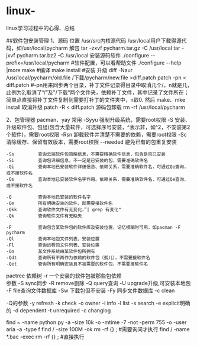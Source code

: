 # linux-
linux学习过程中的心得、总结

##软件包安装管理
1、源码
  位置
    /usr/src内核源代码
    /usr/local用户下载得源代码，如/usr/local/pycharm
  解包
    tar -zxvf pycharm.tar.gz  -C /usr/local
    tar -jxvf pycharm.tar.bz2 -C /usr/local
  安装源码软件
    ./configure --prefix=/usr/local/pycharm   #软件配置，可以看帮助文件 ./configure --help |more
    make  #编译
    make install  #安装
   升级
    diff -Naur /usr/local/pycharm/old.file /下载/pycharm/new.file >diff.patch
    patch -pn < diff.patch  #-pn用来同步两个目录，补丁文件记录得目录中取消几个/，n就是几，此例为2,取消了“/”及"/下载“两个文件夹，依赖补丁文件，其中记录了文件所在；简单点直接将补丁文件复制到需要打补丁的文件夹中，n取0.
    然后 make、mke install
   取消升级
    patch -R < diff.patch
   源码包卸载
    rm -rf /usr/local/pycharm
    
2、包管理器 pacman、yay
  常用
    -Syyu       强制升级系统，需要root权限
    -S          安装、升级软件包、包组(包含大量软件，可选择序号安装，^表示非，如^2，不安装第2个软件)，需要root权限
    -Rsn        卸载软件并清楚不需要的依赖，需要root权限
    -Sc         清除缓存、保留有效版本，需要root权限
    --needed    避免已有的包重复安装  
    
    -Ss         查询云端软件包简略信息，不需要精确软件信息，包含是否已安装
    -Si         查询包详细信息，不一定是已安装的包，需要准确软件名
    -Qi         查询本地已安装软件详细信息、依赖关系，需要准确软件名，可通过Qe查询，或不接软件名
    -Qs         查询本地已安装软件名字作用、依赖关系，需要准确软件名，可通过Qe查询，或不接软件名 
    
    -Q          查询本地已安装的软件名字
    -Qe         所有明确安装的软件，部需要接软件名
    -Qkk        查询软件文件有无变化，”| grep 有变化"
    -Qk         查询软件文件有无缺失
    
    -F          查询包含某软件包的软件库及安装位置，记忆模糊时可用，如pacman -F pycharm
    -Ql         查询本地包文件列表、安装位置         
    -Fl         查询远程包文件列表、安装位置  
    -Qo         某文件系统由某软件包所拥有
    -Qdt        查询所有不再作为依赖的软件包（孤儿），不需要接软件名
    -Qet        查询所有明确安装且不被需要的软件包，不需要接软件名
    
   pactree     依赖树
    -r         一个安装的软件包被那些包依赖   
  参数
   -S           sync同步
   -R           remove删除
   -Q           query查询
   -U           upgrade升级,可安装本地包
   -F           file查询文件数据库
   -Sw          下载包但不安装
   -Fy          同步文件数据库
    -c           clean
       
   -Q的参数
    -y           refresh
    -k           check
    -o           owner
    -i           info
    -l           list
    -s           search
    -e           explicit明确的
    -d           dependent
    -t           unrequired
    -c           changlog
   
   find ~ -name python.py -a -size 10k -o -mtime -7 -not -perm 755 -o -user aria -a -type f
   find / -size 100M -ok rm -rf {} \;         #需要询问才执行
   find / -name *.bac -exec rm -rf {} \;      #直接执行
    
    
  
  
    
